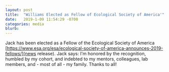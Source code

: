 ```yaml
---
layout: post
title:  "Williams Elected as Fellow of Ecological Society of America'"
date:   2019-1-09 11:54:29 -0700
categories: media
blurb:
---
```

Jack has been elected as a Fellow of the Ecological Society of America [https://www.esa.org/esa/ecological-society-of-america-announces-2019-fellows/](news release).  Jack says: I'm honored by the recognition, humbled by my cohort, and indebted to my mentors, colleagues, lab members, and - most of all - my family.  Thanks to all!
